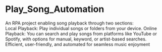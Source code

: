 # Play_Song_Automation
An RPA project enabling song playback through two sections:  
Local Playback: Play individual songs or folders from your device. 
Online Playback: You can search and play songs from platforms like YouTube or Spotify, with options for manual, keyword, or artist-based searches. 
Efficient, user-friendly, and automated for seamless music enjoyment
